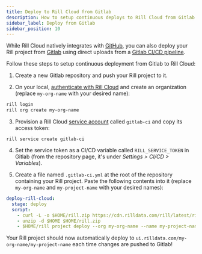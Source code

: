 ```yaml
---
title: Deploy to Rill Cloud from Gitlab
description: How to setup continuous deploys to Rill Cloud from Gitlab
sidebar_label: Deploy from Gitlab
sidebar_position: 10
---
```


While Rill Cloud natively integrates with [GitHub](https://github.com), you can also deploy your Rill project from [Gitlab](https://about.gitlab.com/) using direct uploads from a [Gitlab CI/CD pipeline](https://docs.gitlab.com/ee/ci/quick_start/).

Follow these steps to setup continuous deployment from Gitlab to Rill Cloud:

1. Create a new Gitlab repository and push your Rill project to it.

2. On your local, [authenticate with Rill Cloud](/manage/user-management#logging-into-rill-cloud) and create an organization (replace `my-org-name` with your desired name):
```bash
rill login
rill org create my-org-name
```

3. Provision a Rill Cloud [service account](/reference/cli/service/create.md) called `gitlab-ci` and copy its access token:
```
rill service create gitlab-ci
```

4. Set the service token as a CI/CD variable called `RILL_SERVICE_TOKEN` in Gitlab (from the repository page, it's under _Settings > CI/CD > Variables_).

5. Create a file named `.gitlab-ci.yml` at the root of the repository containing your Rill project. Paste the following contents into it (replace `my-org-name` and `my-project-name` with your desired names):
```yaml
deploy-rill-cloud:
  stage: deploy
  script:
    - curl -L -o $HOME/rill.zip https://cdn.rilldata.com/rill/latest/rill_linux_amd64.zip 
    - unzip -d $HOME $HOME/rill.zip 
    - $HOME/rill project deploy --org my-org-name --name my-project-name --interactive=false --api-token $RILL_SERVICE_TOKEN
```

Your Rill project should now automatically deploy to `ui.rilldata.com/my-org-name/my-project-name` each time changes are pushed to Gitlab!
